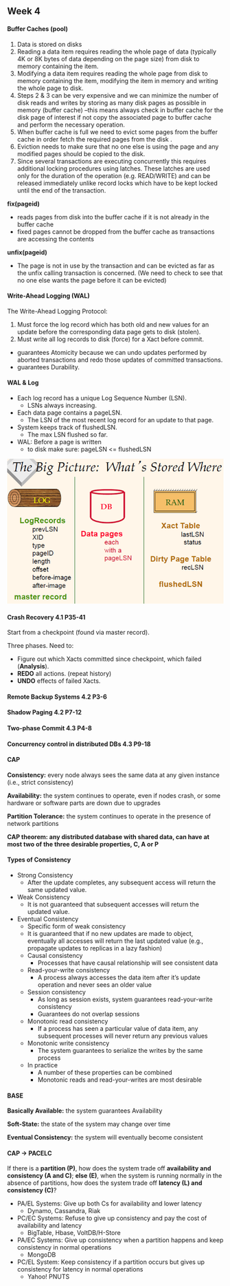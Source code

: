 ## Week 4



#### Buffer Caches (pool)

1. Data is stored on disks
2. Reading a data item requires reading the whole page of data (typically 4K or 8K bytes of data depending on the page size) from disk to memory containing the item.
3. Modifying a data item requires reading the whole page from disk to memory containing the item, modifying the item in memory and writing the whole page to disk.
4. Steps 2 & 3 can be very expensive and we can minimize the number of disk reads and writes by storing as many disk pages as possible in memory (buffer cache) –this means always check in buffer cache for the disk page of interest if not copy the associated page to buffer cache and perform the necessary operation.
5. When buffer cache is full we need to evict some pages from the buffer cache in order fetch the required pages from the disk .
6. Eviction needs to make sure that no one else is using the page and any modified pages should be copied to the disk.
7. Since several transactions are executing concurrently this requires additional locking procedures using latches. These latches are used only for the duration of the operation (e.g. READ/WRITE) and can be released immediately unlike record locks which have to be kept locked until the end of the transaction.

**fix(pageid)**

* reads pages from disk into the buffer cache if it is not already in the buffer cache
* fixed pages cannot be dropped from the buffer cache as transactions are accessing the contents

**unfix(pageid)**

* The page is not in use by the transaction and can be evicted as far as the unfix calling transaction is concerned. (We need to check to see that no one else wants the page before it can be evicted)



#### Write-Ahead Logging (WAL)

The Write-Ahead Logging Protocol:

1. Must force the log record which has both old and new values for an update before the corresponding data page gets to disk (stolen).
2. Must write all log records to disk (force) for a Xact before commit.

* guarantees Atomicity because we can undo updates performed by aborted transactions and redo those updates of committed transactions.
* guarantees Durability.



#### WAL & Log

* Each log record has a unique Log Sequence Number (LSN).
  * LSNs always increasing.
* Each data page contains a pageLSN.
  * The LSN of the most recent log record for an update to that page.
* System keeps track of flushedLSN.
  * The max LSN flushed so far.
* WAL: Before a page is written
  * to disk make sure: pageLSN <= flushedLSN



<img src="img\w4\1.png" alt="1"/>



#### Crash Recovery	4.1 P35-41

Start from a checkpoint (found via master record).

Three phases. Need to:

* Figure out which Xacts committed since checkpoint, which failed (**Analysis**).
* **REDO** all actions. (repeat history)
* **UNDO** effects of failed Xacts.



#### Remote Backup Systems	4.2 P3-6

#### Shadow Paging	4.2 P7-12



#### Two-phase Commit	4.3 P4-8

#### Concurrency control in distributed DBs	4.3 P9-18



#### CAP

**Consistency:** every node always sees the same data at any given instance (i.e., strict consistency)

**Availability:** the system continues to operate, even if nodes crash, or some hardware or software parts are down due to upgrades

**Partition Tolerance:** the system continues to operate in the presence of network partitions

**CAP theorem: any distributed database with shared data, can have at most two of the three desirable properties, C, A or P**



#### Types of Consistency

* Strong Consistency
  * After the update completes, any subsequent access will return the same updated value.
* Weak Consistency
  * It is not guaranteed that subsequent accesses will return the updated value.
* Eventual Consistency
  * Specific form of weak consistency
  * It is guaranteed that if no new updates are made to object, eventually all accesses will return the last updated value (e.g., propagate updates to replicas in a lazy fashion)
  * Causal consistency
    * Processes that have causal relationship will see consistent data
  * Read-your-write consistency
    * A process always accesses the data item after it’s update operation and never sees an older value
  * Session consistency
    * As long as session exists, system guarantees read-your-write consistency
    * Guarantees do not overlap sessions
  * Monotonic read consistency
    * If a process has seen a particular value of data item, any subsequent processes will never return any previous values
  * Monotonic write consistency
    * The system guarantees to serialize the writes by the same process
  * In practice
    * A number of these properties can be combined
    * Monotonic reads and read-your-writes are most desirable



#### BASE

**Basically Available:** the system guarantees Availability

**Soft-State:** the state of the system may change over time

**Eventual Consistency:** the system will eventually become consistent



#### CAP -> PACELC

If there is a **partition (P)**, how does the system trade off **availability and consistency (A and C)**; **else (E)**, when the system is running normally in the absence of partitions, how does the system trade off **latency (L) and consistency (C)**?

* PA/EL Systems: Give up both Cs for availability and lower latency
  * Dynamo, Cassandra, Riak
* PC/EC Systems: Refuse to give up consistency and pay the cost of availability and latency
  * BigTable, Hbase, VoltDB/H-Store
* PA/EC Systems: Give up consistency when a partition happens and keep consistency in normal operations
  * MongoDB
* PC/EL System: Keep consistency if a partition occurs but gives up consistency for latency in normal operations
  * Yahoo! PNUTS

